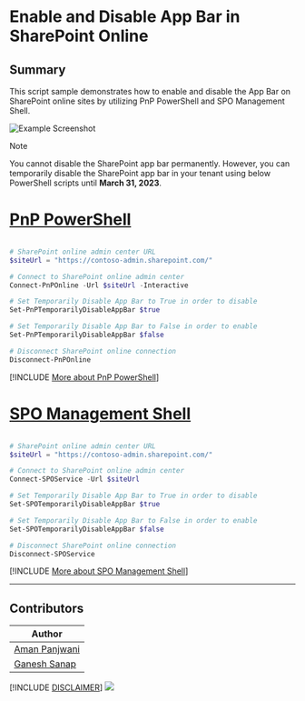 

# Enable and Disable App Bar in SharePoint Online

## Summary

This script sample demonstrates how to enable and disable the App Bar on SharePoint online sites by utilizing PnP PowerShell and SPO Management Shell. 

![Example Screenshot](assets/AppBar.png)

> [!Note]
> You cannot disable the SharePoint app bar permanently. However, you can temporarily disable the SharePoint app bar in your tenant using below PowerShell scripts until **March 31, 2023**.

# [PnP PowerShell](#tab/pnpps)

```powershell

# SharePoint online admin center URL
$siteUrl = "https://contoso-admin.sharepoint.com/"

# Connect to SharePoint online admin center
Connect-PnPOnline -Url $siteUrl -Interactive

# Set Temporarily Disable App Bar to True in order to disable
Set-PnPTemporarilyDisableAppBar $true

# Set Temporarily Disable App Bar to False in order to enable
Set-PnPTemporarilyDisableAppBar $false

# Disconnect SharePoint online connection
Disconnect-PnPOnline

```

[!INCLUDE [More about PnP PowerShell](../../docfx/includes/MORE-PNPPS.md)]

# [SPO Management Shell](#tab/spoms-ps)

```powershell

# SharePoint online admin center URL
$siteUrl = "https://contoso-admin.sharepoint.com/"

# Connect to SharePoint online admin center
Connect-SPOService -Url $siteUrl

# Set Temporarily Disable App Bar to True in order to disable
Set-SPOTemporarilyDisableAppBar $true

# Set Temporarily Disable App Bar to False in order to enable
Set-SPOTemporarilyDisableAppBar $false

# Disconnect SharePoint online connection
Disconnect-SPOService

```

[!INCLUDE [More about SPO Management Shell](../../docfx/includes/MORE-SPOMS.md)]

***

## Contributors

| Author |
|-----------|
| [Aman Panjwani](https://www.linkedin.com/in/aman-17-panjwani/) |
| [Ganesh Sanap](https://ganeshsanapblogs.wordpress.com/about) |

[!INCLUDE [DISCLAIMER](../../docfx/includes/DISCLAIMER.md)]
<img src="https://m365-visitor-stats.azurewebsites.net/script-samples/scripts/spo-enable-disable-app-bar" aria-hidden="true" />
